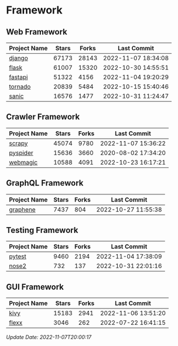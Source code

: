 # Framework

## Web Framework
| Project Name | Stars | Forks | Last Commit |
| ------------ | ----- | ----- | ----------- |
| [django](https://github.com/django/django) | 67173 | 28143 | 2022-11-07 18:34:08 |
| [flask](https://github.com/pallets/flask) | 61007 | 15320 | 2022-10-30 14:55:51 |
| [fastapi](https://github.com/tiangolo/fastapi) | 51322 | 4156 | 2022-11-04 19:20:29 |
| [tornado](https://github.com/tornadoweb/tornado) | 20839 | 5484 | 2022-10-15 15:40:46 |
| [sanic](https://github.com/sanic-org/sanic) | 16576 | 1477 | 2022-10-31 11:24:47 |

## Crawler Framework
| Project Name | Stars | Forks | Last Commit |
| ------------ | ----- | ----- | ----------- |
| [scrapy](https://github.com/scrapy/scrapy) | 45074 | 9780 | 2022-11-07 15:36:22 |
| [pyspider](https://github.com/binux/pyspider) | 15636 | 3660 | 2020-08-02 17:34:20 |
| [webmagic](https://github.com/code4craft/webmagic) | 10588 | 4091 | 2022-10-23 16:17:21 |

## GraphQL Framework
| Project Name | Stars | Forks | Last Commit |
| ------------ | ----- | ----- | ----------- |
| [graphene](https://github.com/graphql-python/graphene) | 7437 | 804 | 2022-10-27 11:55:38 |

## Testing Framework
| Project Name | Stars | Forks | Last Commit |
| ------------ | ----- | ----- | ----------- |
| [pytest](https://github.com/pytest-dev/pytest) | 9460 | 2194 | 2022-11-04 17:38:09 |
| [nose2](https://github.com/nose-devs/nose2) | 732 | 137 | 2022-10-31 22:01:16 |

## GUI Framework
| Project Name | Stars | Forks | Last Commit |
| ------------ | ----- | ----- | ----------- |
| [kivy](https://github.com/kivy/kivy) | 15183 | 2941 | 2022-11-06 13:51:20 |
| [flexx](https://github.com/flexxui/flexx) | 3046 | 262 | 2022-07-22 16:41:15 |

*Update Date: 2022-11-07T20:00:17*